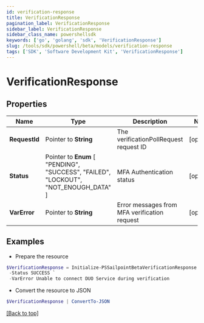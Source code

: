 ```yaml
---
id: verification-response
title: VerificationResponse
pagination_label: VerificationResponse
sidebar_label: VerificationResponse
sidebar_class_name: powershellsdk
keywords: ['go', 'golang', 'sdk', 'VerificationResponse'] 
slug: /tools/sdk/powershell/beta/models/verification-response
tags: ['SDK', 'Software Development Kit', 'VerificationResponse']
---
```



# VerificationResponse

## Properties

Name | Type | Description | Notes
------------ | ------------- | ------------- | -------------
**RequestId** |  Pointer to **String** | The verificationPollRequest request ID | [optional] 
**Status** |  Pointer to  **Enum** [  "PENDING",    "SUCCESS",    "FAILED",    "LOCKOUT",    "NOT_ENOUGH_DATA" ] | MFA Authentication status | [optional] 
**VarError** |  Pointer to **String** | Error messages from MFA verification request | [optional] 

## Examples

- Prepare the resource
```powershell
$VerificationResponse = Initialize-PSSailpointBetaVerificationResponse  -RequestId 089899f13a8f4da7824996191587bab9 `
 -Status SUCCESS `
 -VarError Unable to connect DUO Service during verification
```

- Convert the resource to JSON
```powershell
$VerificationResponse | ConvertTo-JSON
```


[[Back to top]](#) 

